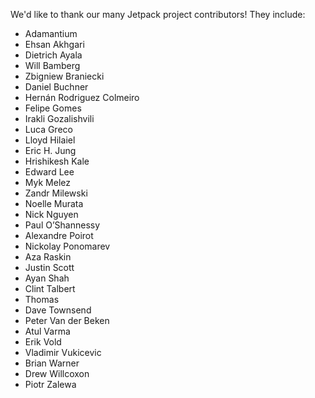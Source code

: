 We'd like to thank our many Jetpack project contributors!  They include:

* Adamantium
* Ehsan Akhgari
* Dietrich Ayala
* Will Bamberg
* Zbigniew Braniecki
* Daniel Buchner
* Hernán Rodriguez Colmeiro
* Felipe Gomes
* Irakli Gozalishvili
* Luca Greco
* Lloyd Hilaiel
* Eric H. Jung
* Hrishikesh Kale
* Edward Lee
* Myk Melez
* Zandr Milewski
* Noelle Murata
* Nick Nguyen
* Paul O’Shannessy
* Alexandre Poirot
* Nickolay Ponomarev
* Aza Raskin
* Justin Scott
* Ayan Shah
* Clint Talbert
* Thomas
* Dave Townsend
* Peter Van der Beken
* Atul Varma
* Erik Vold
* Vladimir Vukicevic
* Brian Warner
* Drew Willcoxon
* Piotr Zalewa
